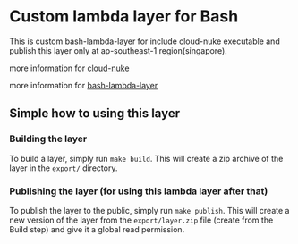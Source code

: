 # Custom lambda layer for Bash
This is custom bash-lambda-layer for include cloud-nuke executable and publish this layer only at ap-southeast-1 region(singapore).

more information for [cloud-nuke](https://github.com/gruntwork-io/cloud-nuke)

more information for [bash-lambda-layer](https://github.com/gkrizek/bash-lambda-layer)

## Simple how to using this layer
### Building the layer

To build a layer, simply run `make build`. This will create a zip archive of the layer in the `export/` directory.

### Publishing the layer (for using this lambda layer after that)

To publish the layer to the public, simply run `make publish`. This will create a new version of the layer from the `export/layer.zip` file (create from the Build step) and give it a global read permission.

